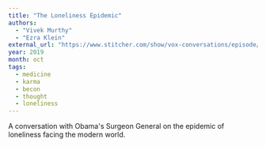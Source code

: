 ```yaml
---
title: "The Loneliness Epidemic"
authors:
  - "Vivek Murthy"
  - "Ezra Klein"
external_url: "https://www.stitcher.com/show/vox-conversations/episode/the-loneliness-epidemic-64496902"
year: 2019
month: oct
tags:
  - medicine
  - karma
  - becon
  - thought
  - loneliness
---
```


A conversation with Obama's Surgeon General on the epidemic of loneliness facing the modern world.

